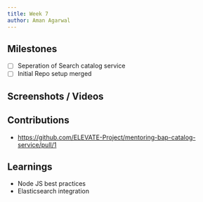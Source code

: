 ```yaml
---
title: Week 7
author: Aman Agarwal
---
```


## Milestones
- [ ] Seperation of Search catalog service 
- [ ] Initial Repo setup merged

## Screenshots / Videos 

## Contributions
- https://github.com/ELEVATE-Project/mentoring-bap-catalog-service/pull/1

## Learnings
- Node JS best practices
- Elasticsearch integration